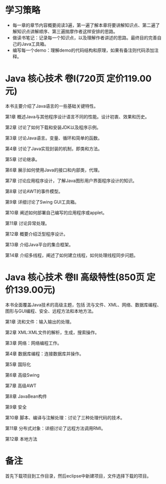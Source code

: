 # 学习策略
* 每一章的章节内容概要阅读3遍，第一遍了解本章将要讲解知识点、第二遍了解知识点讲解顺序、第三遍揣摩作者这样安排的思路。
* 做读书笔记：记录每一个知识点，以及理解作者讲述的思路。最终目的完善自己的Java工具箱。
* 编写每一个demo：理解demo的代码结构和原理，如果有备注则代码添加注释。

# Java 核心技术 卷I(720页 定价119.00元)
本书主要介绍了Java语言的一些基础关键特性。

第1章 概述Java与其他程序设计语言不同的性能。设计初衷、效果和历史。

第2章 讨论了如何下载和安装JDK以及程序示例。

第3章 讨论Java语言。变量、循环和简单的函数。

第4章 讨论了Java实现封装的机制，即类和方法。

第5章 讨论继承。

第6章 展示如何使用Java的接口和内部类，代理。

第7章 讨论应用程序设计，了解Java图形用户界面程序设计的知识。

第8章 讨论AWT的事件模型。

第9章 详细讨论了Swing GUI工具箱。

第10章 阐述如何部署自己编写的应用程序或applet。

第11章 讨论异常处理。

第12章 概要介绍泛型程序设计。

第13章 介绍Java平台的集合框架。

第14章 介绍多线程，阐述了如何建立线程，如何处理线程同步问题。

# Java 核心技术 卷II 高级特性(850页 定价139.00元)
本书全面覆盖Java技术的高级主题，包括 流与文件、XML、网络、数据库编程、图形与GUI编程、安全、远程方法和本地方法。

第1章 流和文件：输入输出的处理。

第2章 XML:XML文件的解析，生成，搜索操作。

第3章 网络：网络编程工作。

第4章 数据库编程：连接数据库并操作。

第5章 国际化

第6章 高级Swing

第7章 高级AWT

第8章 JavaBean构件

第9章 安全

第10章 脚本、编译与注解处理：讨论了三种处理代码的技术。

第11章 分布式对象：详细讨论了远程方法调用RMI。

第12章 本地方法

# 备注
首先下载项目到工作目录，然后eclipse中新建项目，文件选择下载的项目。